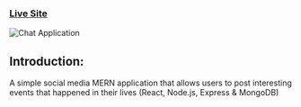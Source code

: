 ### [Live Site](https://memories-1995.netlify.app/)

![Chat Application](https://i.ibb.co/KqJ5MqT/Memories-App.png)

## Introduction:
A simple social media MERN application that allows users to post interesting events that happened in their lives (React, Node.js, Express & MongoDB)
